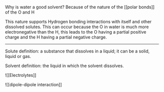Why is water a good solvent? Because of the nature of the [[polar bonds]] of the O and H

This nature supports Hydrogen bonding interactions with itself and other dissolved solutes. This can occur because the O in water is much more electronegative than the H, this leads to the O having a partial positive charge and the H having a partial negative charge.

---

Solute definition: a substance that dissolves in a liquid; it can be a solid, liquid or gas.

Solvent definition: the liquid in which the solvent dissolves.

![[Electrolytes]]

![[dipole-dipole interaction]]


